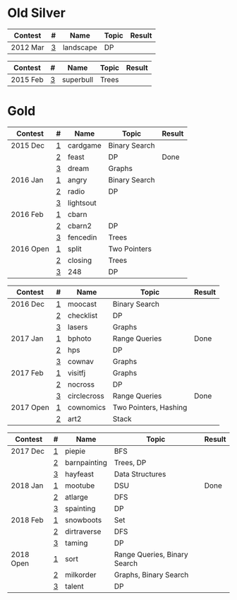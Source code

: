 # Old Silver

| Contest         | # | Name      | Topic            | Result                 |
| --------------- | - | --------- | ---------------- | ---------------------- |
| 2012 Mar        | [3](http://www.usaco.org/index.php?page=viewproblem2&cpid=126) | landscape | DP |  |

| Contest         | # | Name      | Topic            | Result                 |
| --------------- | - | --------- | ---------------- | ---------------------- |
| 2015 Feb        | [3](http://www.usaco.org/index.php?page=viewproblem2&cpid=531) | superbull | Trees |  |

# Gold

| Contest         | # | Name      | Topic            | Result                 |
| --------------- | - | --------- | ---------------- | ---------------------- |
| 2015 Dec | [1](http://www.usaco.org/index.php?page=viewproblem2&cpid=573) | cardgame | Binary Search |  |       
| | [2](http://www.usaco.org/index.php?page=viewproblem2&cpid=574) | feast | DP | Done |
| | [3](http://www.usaco.org/index.php?page=viewproblem2&cpid=575) | dream | Graphs |  |
| 2016 Jan | [1](http://www.usaco.org/index.php?page=viewproblem2&cpid=597) | angry | Binary Search |  |
| | [2](http://www.usaco.org/index.php?page=viewproblem2&cpid=598) | radio | DP |  |
| | [3](http://www.usaco.org/index.php?page=viewproblem2&cpid=599) | lightsout | |  |
| 2016 Feb | [1](http://www.usaco.org/index.php?page=viewproblem2&cpid=621) | cbarn | |  |
| | [2](http://www.usaco.org/index.php?page=viewproblem2&cpid=622) | cbarn2 | DP |  |
| | [3](http://www.usaco.org/index.php?page=viewproblem2&cpid=623) | fencedin | Trees |  |
| 2016 Open | [1](http://www.usaco.org/index.php?page=viewproblem2&cpid=645) | split | Two Pointers | |
| | [2](http://www.usaco.org/index.php?page=viewproblem2&cpid=646) | closing | Trees |  |
| | [3](http://www.usaco.org/index.php?page=viewproblem2&cpid=647) | 248 | DP |  |

| Contest         | # | Name      | Topic            | Result                 |
| --------------- | - | --------- | ---------------- | ---------------------- |
| 2016 Dec | [1](http://www.usaco.org/index.php?page=viewproblem2&cpid=669) | moocast | Binary Search |  |
| | [2](http://www.usaco.org/index.php?page=viewproblem2&cpid=670) | checklist | DP |  |
| | [3](http://www.usaco.org/index.php?page=viewproblem2&cpid=671) | lasers | Graphs |  |
| 2017 Jan | [1](http://www.usaco.org/index.php?page=viewproblem2&cpid=693) | bphoto | Range Queries | Done  |
| | [2](http://www.usaco.org/index.php?page=viewproblem2&cpid=694) | hps | DP |  |
| | [3](http://www.usaco.org/index.php?page=viewproblem2&cpid=695) | cownav | Graphs |  |
| 2017 Feb | [1](http://www.usaco.org/index.php?page=viewproblem2&cpid=717) | visitfj | Graphs ||
| | [2](http://www.usaco.org/index.php?page=viewproblem2&cpid=718) | nocross | DP |  |
| | [3](http://www.usaco.org/index.php?page=viewproblem2&cpid=719) | circlecross | Range Queries | Done  |
| 2017 Open | [1](http://www.usaco.org/index.php?page=viewproblem2&cpid=741) | cownomics | Two Pointers, Hashing |  |
| | [2](http://www.usaco.org/index.php?page=viewproblem2&cpid=743) | art2 | Stack |  |

| Contest         | # | Name      | Topic            | Result                 |
| --------------- | - | --------- | ---------------- | ---------------------- |
| 2017 Dec | [1](http://www.usaco.org/index.php?page=viewproblem2&cpid=765) | piepie | BFS | |
| | [2](http://www.usaco.org/index.php?page=viewproblem2&cpid=766) | barnpainting | Trees, DP | |
| | [3](http://www.usaco.org/index.php?page=viewproblem2&cpid=767) | hayfeast | Data Structures |  |
| 2018 Jan | [1](http://www.usaco.org/index.php?page=viewproblem2&cpid=789) | mootube | DSU | Done |
| | [2](http://www.usaco.org/index.php?page=viewproblem2&cpid=790) | atlarge | DFS |  |
| | [3](http://www.usaco.org/index.php?page=viewproblem2&cpid=791) | spainting | DP |  |
| 2018 Feb | [1](http://www.usaco.org/index.php?page=viewproblem&cpid=801) | snowboots | Set ||
| | [2](http://www.usaco.org/index.php?page=viewproblem&cpid=802) | dirtraverse | DFS |  |
| | [3](http://www.usaco.org/index.php?page=viewproblem&cpid=803) | taming | DP | |
| 2018 Open | [1](http://www.usaco.org/index.php?page=viewproblem2&cpid=837) | sort | Range Queries, Binary Search |  |
| | [2](http://www.usaco.org/index.php?page=viewproblem2&cpid=838) | milkorder | Graphs, Binary Search |  |
| | [3](http://www.usaco.org/index.php?page=viewproblem2&cpid=839) | talent | DP | |
